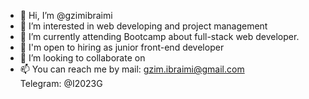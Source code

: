 - 👋 Hi, I’m @gzimibraimi
- 👀 I’m interested in web developing and project management 
- 🌱 I’m currently attending Bootcamp about full-stack web developer.
- 🤝 I'm open to hiring as junior front-end developer
- 💞️ I’m looking to collaborate on 
- 📫 You can reach me by mail: gzim.ibraimi@gmail.com<br> 
Telegram: @I2023G
<!---
gzimibraimi/gzimibraimi is a ✨ special ✨ repository because its `README.md` (this file) appears on your GitHub profile.
You can click the Preview link to take a look at your changes.
--->
